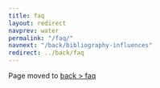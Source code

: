 ```yaml
---
title: faq
layout: redirect
navprev: water
permalink: "/faq/"
navnext: "/back/bibliography-influences"
redirect: ../back/faq
---
```


Page moved to [back > faq](/back/faq)
